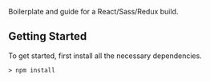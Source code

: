 
Boilerplate and guide for a React/Sass/Redux build.

## Getting Started

To get started, first install all the necessary dependencies.
```
> npm install
```

